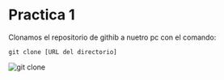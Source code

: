 # Practica 1

Clonamos el repositorio de githib a nuetro pc con el comando:

```
git clone [URL del directorio]
```

![git clone](1.1.PNG)
